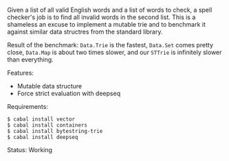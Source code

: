 Given a list of all valid English words and a list of words to check, a spell
checker's job is to find all invalid words in the second list. This is a
shameless an excuse to implement a mutable trie and to benchmark it against
similar data structres from the standard library.

Result of the benchmark: `Data.Trie` is the fastest, `Data.Set` comes pretty
close, `Data.Map` is about two times slower, and our `STTrie` is infinitely
slower than everything.

Features:

- Mutable data structure
- Force strict evaluation with deepseq

Requirements:

    $ cabal install vector
    $ cabal install containers
    $ cabal install bytestring-trie
    $ cabal install deepseq

Status: Working